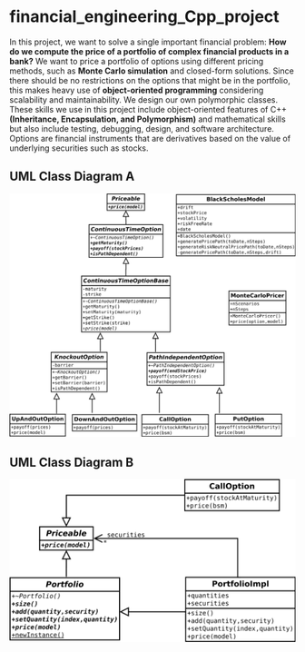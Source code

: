 # financial_engineering_Cpp_project
In this project, we want to solve a single important financial problem: **How do we compute the price of a portfolio of complex financial products in a bank?** We want to price a portfolio of options using
different pricing methods, such as **Monte Carlo simulation** and closed-form solutions. Since there should be no restrictions on the options that might be in the portfolio, this makes heavy use of
**object-oriented programming** considering scalability and maintainability. We design our own polymorphic classes. These skills we use in this project include object-oriented features of
C++ **(Inheritance, Encapsulation, and Polymorphism)** and mathematical skills but also include testing, debugging, design, and software architecture. Options are financial instruments that are
derivatives based on the value of underlying securities such as stocks.

## UML Class Diagram A
![alt text](https://github.com/pcchu30/static/blob/master/images/UML/Portfolio.svg?raw=true)
## UML Class Diagram B
![alt text](https://github.com/pcchu30/static/blob/master/images/UML/Portfolio2.svg?raw=true)
